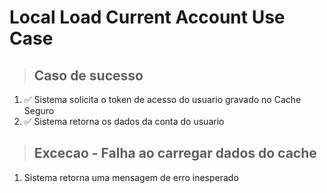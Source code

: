 # Local Load Current Account Use Case

> ## Caso de sucesso
1. ✅ Sistema solicita o token de acesso do usuario gravado no Cache Seguro
2. ✅ Sistema retorna os dados da conta do usuario

> ## Excecao - Falha ao carregar dados do cache
1. Sistema retorna uma mensagem de erro inesperado
